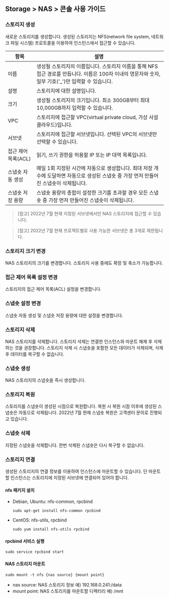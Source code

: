 ## Storage > NAS > 콘솔 사용 가이드

### 스토리지 생성

새로운 스토리지를 생성합니다. 생성된 스토리지는 NFS(network file system, 네트워크 파일 시스템) 프로토콜을 이용하여 인스턴스에서 접근할 수 있습니다.

| 항목 | 설명 | 
| -- | -- | 
| 이름 | 생성될 스토리지의 이름입니다. 스토리지 이름을 통해 NFS 접근 경로를 만듭니다. 이름은 100자 이내의 영문자와 숫자, 일부 기호('_')만 입력할 수 있습니다. |
| 설명 | 스토리지에 대한 설명입니다. |
| 크기 | 생성될 스토리지의 크기입니다. 최소 300GB부터 최대 10,000GB까지 입력할 수 있습니다. | 
| VPC | 스토리지에 접근할 VPC(virtual private cloud, 가상 사설 클라우드)입니다. | 
| 서브넷 | 스토리지에 접근할 서브넷입니다. 선택된 VPC의 서브넷만 선택할 수 있습니다. | 
| 접근 제어 목록(ACL) | 읽기, 쓰기 권한을 허용할 IP 또는 IP 대역 목록입니다. | 
| 스냅숏 자동 생성 | 매일 1회 지정된 시간에 자동으로 생성합니다. 최대 저장 개수에 도달하면 자동으로 생성된 스냅숏 중 가장 먼저 만들어진 스냅숏이 삭제됩니다.  |
| 스냅숏 저장 용량 | 스냅숏 용량의 총합이 설정한 크기를 초과할 경우 모든 스냅숏 중 가장 먼저 만들어진 스냅숏이 삭제됩니다. |

> [참고] 2022년 7월 현재 지정된 서브넷에서만 NAS 스토리지에 접근할 수 있습니다.

> [참고] 2022년 7월 현재 프로젝트별로 사용 가능한 서브넷은 총 3개로 제한됩니다.



### 스토리지 크기 변경

NAS 스토리지의 크기를 변경합니다. 스토리지 사용 중에도 확장 및 축소가 가능합니다.

### 접근 제어 목록 설정 변경

스토리지의 접근 제어 목록(ACL) 설정을 변경합니다.

### 스냅숏 설정 변경

스냅숏 자동 생성 및 스냅숏 저장 용량에 대한 설정을 변경합니다.


### 스토리지 삭제

NAS 스토리지를 삭제합니다.
스토리지 삭제는 연결한 인스턴스와 마운트 해제 후 삭제하는 것을 권장합니다.
스토리지 삭제 시 스냅숏을 포함한 모든 데이터가 삭제되며, 삭제 후 데이터를 복구할 수 없습니다. 

### 스냅숏 생성

NAS 스토리지의 스냅숏을 즉시 생성합니다.

### 스토리지 복원

스토리지를 스냅숏이 생성된 시점으로 복원합니다.
복원 시 복원 시점 이후에 생성된 스냅숏은 자동으로 삭제됩니다.
2022년 7월 현재 스냅숏 복원은 고객센터 문의로 진행되고 있습니다.

### 스냅숏 삭제

지정된 스냅숏을 삭제합니다.
한번 삭제된 스냅숏은 다시 복구할 수 없습니다.


### 스토리지 연결
생성된 스토리지의 연결 정보를 이용하여 인스턴스에 마운트할 수 있습니다. 단 마운트할 인스턴스는 스토리지에 지정된 서브넷에 연결되어 있어야 합니다.


#### nfs 패키지 설치

* Debian, Ubuntu: nfs-common, rpcbind  
  ```
  sudo apt-get install nfs-common rpcbind
  ```
* CentOS: nfs-utils, rpcbind  
  ```
  sudo yum install nfs-utils rpcbind
  ```

#### rpcbind 서비스 실행

```
sudo service rpcbind start
```

#### NAS 스토리지 마운트

```
sudo mount -t nfs {nas source} {mount point}
```

* nas source: NAS 스토리지 정보
  예) 192.168.0.241:/data
* mount point: NAS 스토리지를 마운트할 디렉터리
  예) /mnt

